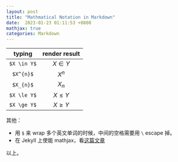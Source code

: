 ```yaml
---
layout: post
title: "Mathmatical Notation in Markdown"
date:  2023-01-23 01:11:53 +0800
mathjax: true
categories: Markdown
---
```


| typing | render result |
| :---:  | :---:   |
| `$X \in Y$` | $X \in Y$ |
| `$X^{n}$` | $X^{n}$ |
| `$X_{n}$` | $X_{n}$ |
| `$X \le Y$` | $X \le Y$ |
| `$X \ge Y$` | $X \ge Y$ |

其他：
- 用 `$` 来 wrap 多个英文单词的时候，中间的空格需要用 `\` escape 掉。
- 在 Jekyll 上使能 mathjax，看[这篇文章](https://sgeos.github.io/github/jekyll/2016/08/21/adding_mathjax_to_a_jekyll_github_pages_blog.html#disqus_thread)

以上。
